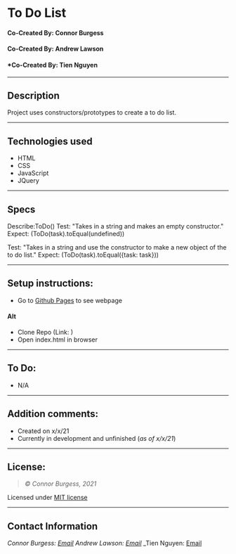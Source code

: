 # To Do List
#### Co-Created By: Connor Burgess  
#### Co-Created By: Andrew Lawson
#### *Co-Created By: Tien Nguyen

* * *

## Description  
Project uses constructors/prototypes to create a to do list.

* * *

## Technologies used
* HTML
* CSS
* JavaScript
* JQuery
* * *

## Specs

Describe:ToDo()
Test: "Takes in a string and makes an empty constructor."
Expect: (ToDo(task).toEqual(undefined))

Test: "Takes in a string and use the constructor to make a new object of the to do list."
Expect: (ToDo(task).toEqual({task: task}))

* * *

## Setup instructions:  
* Go to [Github Pages](Link) to see webpage
#### Alt
* Clone Repo (Link: )
* Open index.html in browser

* * *

## To Do:
* N/A

* * *

## Addition comments:
* Created on x/x/21  
* Currently in development and unfinished (*as of x/x/21*)

* * *

## License:
> *&copy; Connor Burgess, 2021*

Licensed under [MIT license](https://mit-license.org/)

* * *

## Contact Information
_Connor Burgess: [Email](connorburgesscodes@gmail.com)_
_Andrew Lawson: [Email](alawson89@gmail.com)_
_Tien Nguyen: [Email](tien96ng@github.com)